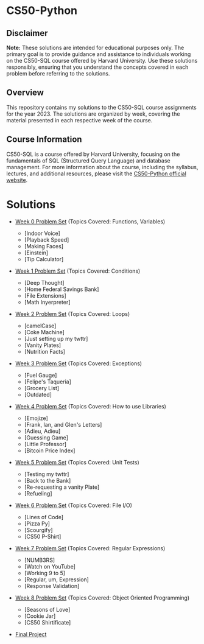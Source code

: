 # CS50-Python

## Disclaimer
**Note:** These solutions are intended for educational purposes only. The primary goal is to provide guidance and assistance to individuals working on the CS50-SQL course offered by Harvard University. Use these solutions responsibly, ensuring that you understand the concepts covered in each problem before referring to the solutions.

## Overview
This repository contains my solutions to the CS50-SQL course assignments for the year 2023. The solutions are organized by week, covering the material presented in each respective week of the course.

## Course Information
CS50-SQL is a course offered by Harvard University, focusing on the fundamentals of SQL (Structured Query Language) and database management. For more information about the course, including the syllabus, lectures, and additional resources, please visit the [CS50-Python official website](https://cs50.harvard.edu/python/2022/).

# Solutions
- [Week 0 Problem Set](https://cs50.harvard.edu/python/2022/psets/0/) (Topics Covered: Functions, Variables)
    - [Indoor Voice]
    - [Playback Speed]
    - [Making Faces]
    - [Einstein]
    - [Tip Calculator]

- [Week 1 Problem Set](https://cs50.harvard.edu/python/2022/psets/1/) (Topics Covered: Conditions)
    - [Deep Thought]
    - [Home Federal Savings Bank]
    - [File Extensions]
    - [Math Inyerpreter]

- [Week 2 Problem Set](https://cs50.harvard.edu/python/2022/psets/2/) (Topics Covered: Loops)
    - [camelCase]
    - [Coke Machine]
    - [Just setting up my twttr]
    - [Vanity Plates]
    - [Nutrition Facts]

- [Week 3 Problem Set](https://cs50.harvard.edu/python/2022/psets/3/) (Topics Covered: Exceptions)
    - [Fuel Gauge]
    - [Felipe's Taqueria]
    - [Grocery List]
    - [Outdated]

- [Week 4 Problem Set](https://cs50.harvard.edu/python/2022/psets/4/) (Topics Covered: How to use Libraries)
    - [Emojize]
    - [Frank, Ian, and Glen's Letters]
    - [Adieu, Adieu]
    - [Guessing Game]
    - [Little Professor]
    - [Bitcoin Price Index]

- [Week 5 Problem Set](https://cs50.harvard.edu/python/2022/psets/5/) (Topics Covered: Unit Tests)
    - [Testing my twttr]
    - [Back to the Bank]
    - [Re-requesting a vanity Plate]
    - [Refueling]

- [Week 6 Problem Set](https://cs50.harvard.edu/python/2022/psets/6/) (Topics Covered: File I/O)
    - [Lines of Code]
    - [Pizza Py]
    - [Scourgify]
    - [CS50 P-Shirt]

- [Week 7 Problem Set](https://cs50.harvard.edu/python/2022/psets/7/) (Topics Covered: Regular Expressions)
    - [NUMB3RS]
    - [Watch on YouTube]
    - [Working 9 to 5]
    - [Regular, um, Expression]
    - [Response Validation]

- [Week 8 Problem Set](https://cs50.harvard.edu/python/2022/psets/8/) (Topics Covered: Object Oriented Programming)
    - [Seasons of Love]
    - [Cookie Jar]
    - [CS50 Shirtificate]

- [Final Project](https://cs50.harvard.edu/python/2022/project/)
